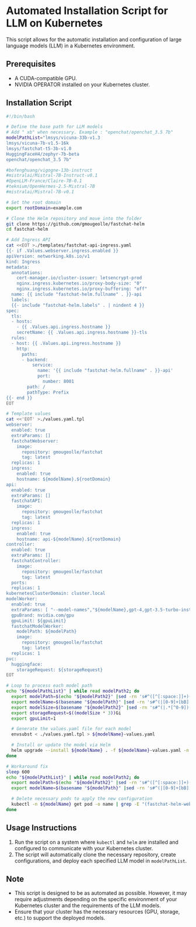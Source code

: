 # Automated Installation Script for LLM on Kubernetes

This script allows for the automatic installation and configuration of large language models (LLM) in a Kubernetes environment.

## Prerequisites

- A CUDA-compatible GPU.
- NVIDIA OPERATOR installed on your Kubernetes cluster.

## Installation Script

```bash
#!/bin/bash

# Define the base path for LLM models
# Add " xb" when necessary. Example : "openchat/openchat_3.5 7b"
modelPathList="lmsys/vicuna-33b-v1.3
lmsys/vicuna-7b-v1.5-16k
lmsys/fastchat-t5-3b-v1.0
HuggingFaceH4/zephyr-7b-beta
openchat/openchat_3.5 7b"

#bofenghuang/vigogne-13b-instruct
#mistralai/Mistral-7B-Instruct-v0.1
#OpenLLM-France/Claire-7B-0.1
#teknium/OpenHermes-2.5-Mistral-7B
#mistralai/Mistral-7B-v0.1

# Set the root domain
export rootDomain=example.com

# Clone the Helm repository and move into the folder
git clone https://github.com/gmougeolle/fastchat-helm
cd fastchat-helm

# Add Ingress API
cat <<EOT >./templates/fastchat-api-ingress.yaml
{{- if .Values.webserver.ingress.enabled }}
apiVersion: networking.k8s.io/v1
kind: Ingress
metadata:
  annotations:
    cert-manager.io/cluster-issuer: letsencrypt-prod
    nginx.ingress.kubernetes.io/proxy-body-size: "0"
    nginx.ingress.kubernetes.io/proxy-buffering: "off"
  name: {{ include "fastchat-helm.fullname" . }}-api
  labels:
  {{- include "fastchat-helm.labels" . | nindent 4 }}
spec:
  tls:
  - hosts:
    - {{ .Values.api.ingress.hostname }}
    secretName: {{ .Values.api.ingress.hostname }}-tls
  rules:
  - host: {{ .Values.api.ingress.hostname }}
    http:
      paths:
      - backend:
          service:
            name: '{{ include "fastchat-helm.fullname" . }}-api'
            port:
              number: 8001
        path: /
        pathType: Prefix
{{- end }}
EOT

# Template values
cat <<'EOT' >./values.yaml.tpl
webserver:
  enabled: true
  extraParams: []
  fastchatWebserver:
    image:
      repository: gmougeolle/fastchat
      tag: latest
  replicas: 1
  ingress:
    enabled: true
    hostname: ${modelName}.${rootDomain}
api:
  enabled: true
  extraParams: []
  fastchatAPI:
    image:
      repository: gmougeolle/fastchat
      tag: latest
  replicas: 1
  ingress:
    enabled: true
    hostname: api-${modelName}.${rootDomain}
controller:
  enabled: true
  extraParams: []
  fastchatController:
    image:
      repository: gmougeolle/fastchat
      tag: latest
  ports:
  replicas: 1
kubernetesClusterDomain: cluster.local
modelWorker:
  enabled: true
  extraParams: [ "--model-names","${modelName},gpt-4,gpt-3.5-turbo-instruct,gpt-3.5-turbo,gpt-3.5-turbo-16k,text-embedding-ada-002" ]
  gpuBrand: nvidia.com/gpu
  gpuLimit: ${gpuLimit}
  fastchatModelWorker:
    modelPath: ${modelPath}
    image:
      repository: gmougeolle/fastchat
      tag: latest
  replicas: 1
pvc:
  huggingface:
    storageRequest: ${storageRequest}
EOT

# Loop to process each model path
echo "${modelPathList}" | while read modelPath2; do
  export modelPath=$(echo "${modelPath2}" |sed -rn 's#^([^[:space:]]+)([[:space:]].*|)$#\1#p' )
  export modelName=$(basename "${modelPath}" |sed -rn 's#^(|[0-9]+[bB][^[:alnum:]]+)([[:alnum:]]+)([^[:alnum:]].*|)$#\2#p' |tr '[:upper:]' '[:lower:]' )
  export modelSize=$(basename "${modelPath2}" |sed -rn 's#^(|.*[^0-9])([0-9]+)[bB]([^[:alnum:]].*|)$#\2#p' )
  export storageRequest=$((modelSize * 3))Gi
  export gpuLimit=1

  # Generate the values.yaml file for each model
  envsubst < ./values.yaml.tpl > ${modelName}-values.yaml

  # Install or update the model via Helm
  helm upgrade --install ${modelName} . -f ${modelName}-values.yaml -n ${modelName} --create-namespace
done

# Workaround fix
sleep 600
echo "${modelPathList}" | while read modelPath2; do
  export modelPath=$(echo "${modelPath2}" |sed -rn 's#^([^[:space:]]+)([[:space:]].*|)$#\1#p' )
  export modelName=$(basename "${modelPath}" |sed -rn 's#^(|[0-9]+[bB][^[:alnum:]]+)([[:alnum:]]+)([^[:alnum:]].*|)$#\2#p' |tr '[:upper:]' '[:lower:]' )

  # Delete necessary pods to apply the new configuration
  kubectl -n ${modelName} get pod -o name | grep -E "(fastchat-helm-web-server|fastchat-api)" | xargs kubectl -n ${modelName} delete
done
```

## Usage Instructions

1. Run the script on a system where `kubectl` and `helm` are installed and configured to communicate with your Kubernetes cluster.
2. The script will automatically clone the necessary repository, create configurations, and deploy each specified LLM model in `modelPathList`.

## Note

- This script is designed to be as automated as possible. However, it may require adjustments depending on the specific environment of your Kubernetes cluster and the requirements of the LLM models.
- Ensure that your cluster has the necessary resources (GPU, storage, etc.) to support the deployed models.
